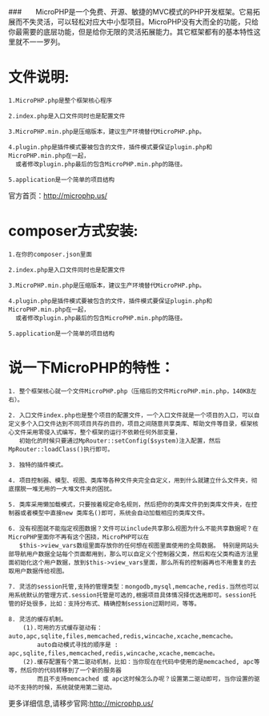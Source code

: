 ###　　MicroPHP是一个免费、开源、敏捷的MVC模式的PHP开发框架。它易拓展而不失灵活，可以轻松对应大中小型项目。MicroPHP没有大而全的功能，只给你最需要的底层功能，但是给你无限的灵活拓展能力。其它框架都有的基本特性这里就不一一罗列。 

# 文件说明:    
    1.MicroPHP.php是整个框架核心程序  

    2.index.php是入口文件同时也是配置文件  

    3.MicroPHP.min.php是压缩版本，建议生产环境替代MicroPHP.php。  

    4.plugin.php是插件模式要被包含的文件，插件模式要保证plugin.php和MicroPHP.min.php在一起，  
      或者修改plugin.php最后的包含MicroPHP.min.php的路径。  
    
    5.application是一个简单的项目结构   

官方首页：http://microphp.us/    
# composer方式安装:    
    1.在你的composer.json里面  

    2.index.php是入口文件同时也是配置文件  

    3.MicroPHP.min.php是压缩版本，建议生产环境替代MicroPHP.php。  

    4.plugin.php是插件模式要被包含的文件，插件模式要保证plugin.php和MicroPHP.min.php在一起，  
      或者修改plugin.php最后的包含MicroPHP.min.php的路径。  
    
    5.application是一个简单的项目结构 

# 说一下MicroPHP的特性：  

    1. 整个框架核心就一个文件MicroPHP.php（压缩后的文件MicroPHP.min.php，140KB左右）。   

    2. 入口文件index.php也是整个项目的配置文件，一个入口文件就是一个项目的入口，可以自定义多个入口文件达到不同项目共存的目的，项目之间随意共享类库、帮助文件等目录，框架核心文件采用零侵入式编写，整个框架的运行不依赖任何外部变量，   
       初始化的时候只要通过MpRouter::setConfig($system)注入配置，然后MpRouter::loadClass()执行即可。   
    
    3. 独特的插件模式。  
    
    4. 项目控制器、模型、视图、类库等各种文件夹完全自定义，用到什么就建立什么文件夹，彻底摆脱一堆无用的一大堆文件夹的困扰。  
    
    5. 类库采用懒加载模式，只要按着规定命名规则，然后把你的类库文件扔到类库文件夹，在控制器或者模型中直接new 类库名()即可，系统会自动加载相应的类库文件。    
    
    6. 没有视图就不能指定视图数据？文件可以include共享那么视图为什么不能共享数据呢？在MicroPHP里面你不再有这个困挠，MicroPHP可以在  
       $this->view_vars数组里面存放你的任何想在视图里面使用的全局数据。 特别是网站头部导航用户数据全站每个页面都用到，那么可以自定义个控制器父类，然后和在父类构造方法里面初始化这个用户数据，放到$this->view_vars里面，那么所有的控制器再也不用重复的去取用户数据传给视图。   
    
    7. 灵活的session托管,支持的管理类型：mongodb,mysql,memcache,redis.当然也可以用系统默认的管理方式.session托管是可选的,根据项目具体情况择优选用即可。session托管的好处很多，比如：支持分布式、精确控制session过期时间，等等。    
    
    8. 灵活的缓存机制。   
        (1).可用的方式缓存驱动有：auto,apc,sqlite,files,memcached,redis,wincache,xcache,memcache。   
            auto自动模式寻找的顺序是 : apc,sqlite,files,memcached,redis,wincache,xcache,memcache。   
        (2).缓存配置有个第二驱动机制，比如：当你现在在代码中使用的是memcached, apc等等，然后你的代码转移到了一个新的服务器   
            而且不支持memcached 或 apc这时候怎么办呢？设置第二驱动即可，当你设置的驱动不支持的时候，系统就使用第二驱动。   

更多详细信息,请移步官网:http://microphp.us/